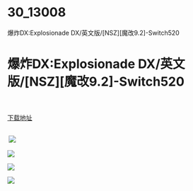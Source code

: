 # 30_13008
爆炸DX:Explosionade DX/英文版/[NSZ][魔改9.2]-Switch520
# 爆炸DX:Explosionade DX/英文版/[NSZ][魔改9.2]-Switch520
 <br/></br>
[下载地址](https://www.switch520.cc/article/13008 "下载地址")
<br/></br>

<p><strong>&nbsp;<img src="https://www.switch520.cc/muke_img/upload_art_editor_20210428-1_82e9d28c32a3419cea16e2929543c676.jpg"> </strong></p>
<p><img src="https://www.switch520.cc/muke_img/upload_art_editor_20210428-1_0ca4722eb2edb620ba4992aa0ffc9d1a.jpg"></p>
<p><img src="https://www.switch520.cc/muke_img/upload_art_editor_20210428-1_192f977d59f94c9a963419640233dda4.jpg"></p>
<p><img src="https://www.switch520.cc/muke_img/upload_art_editor_20210428-1_3e89f13432298476dc464a7fc7bccef2.jpg"></p>
<p><strong>&nbsp;</strong></p>
